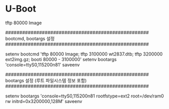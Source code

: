 # U-Boot
tftp 80000 Image

###################################################
bootcmd, bootargs 설정
###################################################

setenv bootcmd 'tftp 80000 Image; tftp 3100000 wt2837.dtb; tftp 3200000 ext2img.gz;	booti 80000 - 3100000'
setenv bootargs 'console=ttyS0,115200n81'
saveenv

###################################################
bootargs 설정 (루트 파일시스템 정보 포함)
###################################################

setenv bootargs 'console=ttyS0,115200n81 rootfstype=ext2 root=/dev/ram0 rw initrd=0x3200000,128M'
saveenv
